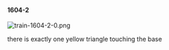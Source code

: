 #### 1604-2
![train-1604-2-0.png](https://github.com/lil-lab/nlvr/raw/master/nlvr/train/images/15/train-1604-2-0.png "train-1604-2-0.png")

there is exactly one yellow triangle touching the base